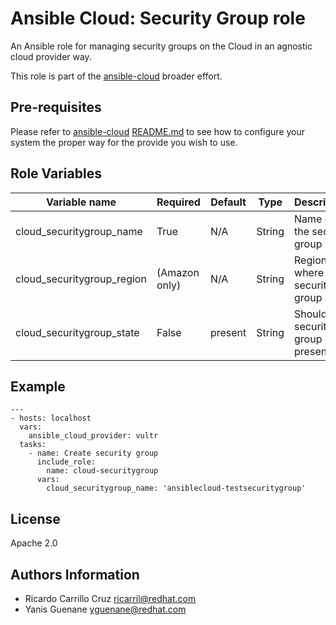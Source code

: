 # Ansible Cloud: Security Group role

An Ansible role for managing security groups on the Cloud in an agnostic cloud provider way.

This role is part of the [ansible-cloud](https://github.com/redhat-cip/ansible-cloud) broader effort.

## Pre-requisites

Please refer to [ansible-cloud](https://github.com/redhat-cip/ansible-cloud) [README.md](https://github.com/redhat-cip/ansible-cloud/blob/master/README.md) to see how to configure your system the proper way for the provide you wish to use.


## Role Variables

| Variable name              | Required      | Default | Type   | Description                          |
|----------------------------|---------------|---------|--------|--------------------------------------|
| cloud_securitygroup_name   | True          | N/A     | String | Name of the security group           |
| cloud_securitygroup_region | (Amazon only) | N/A     | String | Region where the security group is   |
| cloud_securitygroup_state  | False         | present | String | Should the security group be present |


## Example

```
---
- hosts: localhost
  vars:
    ansible_cloud_provider: vultr
  tasks:
    - name: Create security group
      include_role:
        name: cloud-securitygroup
      vars:
        cloud_securitygroup_name: 'ansiblecloud-testsecuritygroup'
```


## License

Apache 2.0


## Authors Information

  - Ricardo Carrillo Cruz <ricarril@redhat.com>
  - Yanis Guenane <yguenane@redhat.com>
